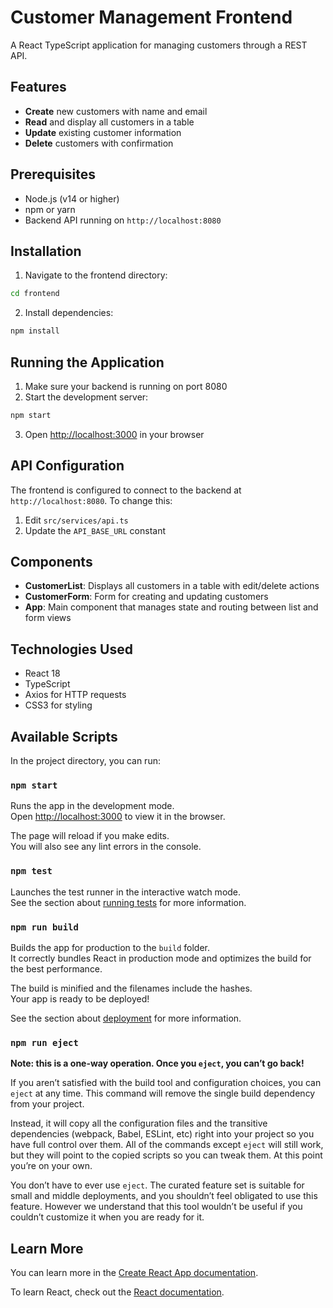 # Customer Management Frontend

A React TypeScript application for managing customers through a REST API.

## Features

- **Create** new customers with name and email
- **Read** and display all customers in a table
- **Update** existing customer information
- **Delete** customers with confirmation

## Prerequisites

- Node.js (v14 or higher)
- npm or yarn
- Backend API running on `http://localhost:8080`

## Installation

1. Navigate to the frontend directory:
```bash
cd frontend
```

2. Install dependencies:
```bash
npm install
```

## Running the Application

1. Make sure your backend is running on port 8080
2. Start the development server:
```bash
npm start
```

3. Open [http://localhost:3000](http://localhost:3000) in your browser

## API Configuration

The frontend is configured to connect to the backend at `http://localhost:8080`. To change this:

1. Edit `src/services/api.ts`
2. Update the `API_BASE_URL` constant

## Components

- **CustomerList**: Displays all customers in a table with edit/delete actions
- **CustomerForm**: Form for creating and updating customers
- **App**: Main component that manages state and routing between list and form views

## Technologies Used

- React 18
- TypeScript
- Axios for HTTP requests
- CSS3 for styling

## Available Scripts

In the project directory, you can run:

### `npm start`

Runs the app in the development mode.\
Open [http://localhost:3000](http://localhost:3000) to view it in the browser.

The page will reload if you make edits.\
You will also see any lint errors in the console.

### `npm test`

Launches the test runner in the interactive watch mode.\
See the section about [running tests](https://facebook.github.io/create-react-app/docs/running-tests) for more information.

### `npm run build`

Builds the app for production to the `build` folder.\
It correctly bundles React in production mode and optimizes the build for the best performance.

The build is minified and the filenames include the hashes.\
Your app is ready to be deployed!

See the section about [deployment](https://facebook.github.io/create-react-app/docs/deployment) for more information.

### `npm run eject`

**Note: this is a one-way operation. Once you `eject`, you can’t go back!**

If you aren’t satisfied with the build tool and configuration choices, you can `eject` at any time. This command will remove the single build dependency from your project.

Instead, it will copy all the configuration files and the transitive dependencies (webpack, Babel, ESLint, etc) right into your project so you have full control over them. All of the commands except `eject` will still work, but they will point to the copied scripts so you can tweak them. At this point you’re on your own.

You don’t have to ever use `eject`. The curated feature set is suitable for small and middle deployments, and you shouldn’t feel obligated to use this feature. However we understand that this tool wouldn’t be useful if you couldn’t customize it when you are ready for it.

## Learn More

You can learn more in the [Create React App documentation](https://facebook.github.io/create-react-app/docs/getting-started).

To learn React, check out the [React documentation](https://reactjs.org/).
